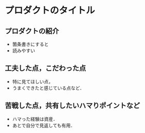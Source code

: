 # プロダクトのタイトル

## プロダクトの紹介

- 箇条書きにすると
- 読みやすい

## 工夫した点，こだわった点

- 特に見てほしい点，
- うまくできたと感じている点など．

## 苦戦した点，共有したいハマりポイントなど

- ハマった経験は資産．
- あとで自分で見返しても有用．
